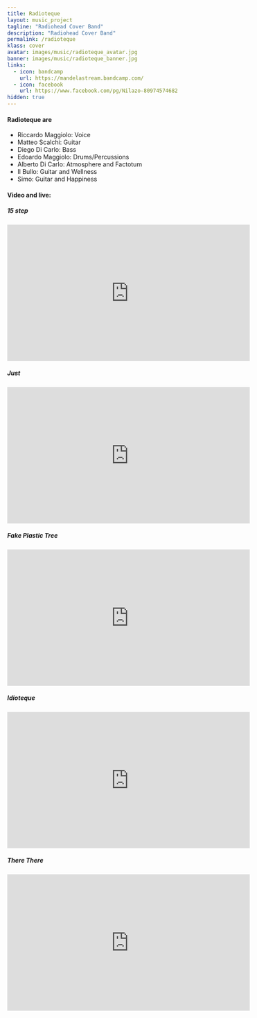 ```yaml
---
title: Radioteque
layout: music_project
tagline: "Radiohead Cover Band"
description: "Radiohead Cover Band"
permalink: /radioteque
klass: cover
avatar: images/music/radioteque_avatar.jpg
banner: images/music/radioteque_banner.jpg
links:
  - icon: bandcamp
    url: https://mandelastream.bandcamp.com/
  - icon: facebook
    url: https://www.facebook.com/pg/Nilazo-80974574682
hidden: true
---
```


#### Radioteque are

- Riccardo Maggiolo: Voice
- Matteo Scalchi: Guitar
- Diego Di Carlo: Bass
- Edoardo Maggiolo: Drums/Percussions
- Alberto Di Carlo: Atmosphere and Factotum
- Il Bullo: Guitar and Wellness
- Simo: Guitar and Happiness


#### Video and live:

##### 15 step
<iframe width="560" height="315" src="https://www.youtube.com/embed/dO5T9P10lv0" frameborder="0" allow="accelerometer; autoplay; encrypted-media; gyroscope; picture-in-picture" allowfullscreen></iframe>

##### Just
<iframe width="560" height="315" src="https://www.youtube.com/embed/opJwH1z2KW4" frameborder="0" allow="accelerometer; autoplay; encrypted-media; gyroscope; picture-in-picture" allowfullscreen></iframe>

##### Fake Plastic Tree

<iframe width="560" height="315" src="https://www.youtube.com/embed/rB-8Kkz-ytU" frameborder="0" allow="accelerometer; autoplay; encrypted-media; gyroscope; picture-in-picture" allowfullscreen></iframe>


##### Idioteque

<iframe width="560" height="315" src="https://www.youtube.com/embed/QBqTUqGl5wc" frameborder="0" allow="accelerometer; autoplay; encrypted-media; gyroscope; picture-in-picture" allowfullscreen></iframe>


##### There There

<iframe width="560" height="315" src="https://www.youtube.com/embed/FeYYO_cnPtk" frameborder="0" allow="accelerometer; autoplay; encrypted-media; gyroscope; picture-in-picture" allowfullscreen></iframe>
<!--
##### Just (just... the ending)
<iframe src="https://www.facebook.com/plugins/video.php?href=https%3A%2F%2Fwww.facebook.com%2Fradiotequeband%2Fvideos%2F291536494204675%2F&show_text=0&width=560" width="560" height="313" style="border:none;overflow:hidden" scrolling="no" frameborder="0" allowTransparency="true" allowFullScreen="true"></iframe> -->